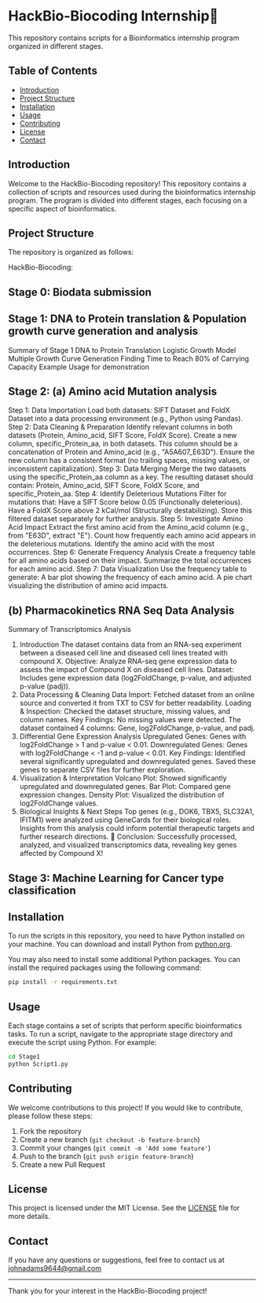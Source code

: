 # HackBio-Biocoding Internship🧬

This repository contains scripts for a Bioinformatics internship program organized in different stages.

## Table of Contents

- [Introduction](#introduction)
- [Project Structure](#project-structure)
- [Installation](#installation)
- [Usage](#usage)
- [Contributing](#contributing)
- [License](#license)
- [Contact](#contact)

## Introduction

Welcome to the HackBio-Biocoding repository! This repository contains a collection of scripts and resources used during the bioinformatics internship program. The program is divided into different stages, each focusing on a specific aspect of bioinformatics.

## Project Structure

The repository is organized as follows:

HackBio-Biocoding:
## Stage 0: Biodata submission

## Stage 1: DNA to Protein translation & Population growth curve generation and analysis
Summary of Stage 1
DNA to Protein Translation
Logistic Growth Model
Multiple Growth Curve Generation
Finding Time to Reach 80% of Carrying Capacity
Example Usage for demonstration

## Stage 2: (a) Amino acid Mutation analysis
Step 1: Data Importation
Load both datasets: SIFT Dataset and FoldX Dataset into a data processing environment (e.g., Python using Pandas).
Step 2: Data Cleaning & Preparation
Identify relevant columns in both datasets (Protein, Amino_acid, SIFT Score, FoldX Score).
Create a new column, specific_Protein_aa, in both datasets.
This column should be a concatenation of Protein and Amino_acid (e.g., "A5A607_E63D").
Ensure the new column has a consistent format (no trailing spaces, missing values, or inconsistent capitalization).
Step 3: Data Merging
Merge the two datasets using the specific_Protein_aa column as a key.
The resulting dataset should contain:
Protein, Amino_acid, SIFT Score, FoldX Score, and specific_Protein_aa.
Step 4: Identify Deleterious Mutations
Filter for mutations that:
Have a SIFT Score below 0.05 (Functionally deleterious).
Have a FoldX Score above 2 kCal/mol (Structurally destabilizing).
Store this filtered dataset separately for further analysis.
Step 5: Investigate Amino Acid Impact
Extract the first amino acid from the Amino_acid column (e.g., from "E63D", extract "E").
Count how frequently each amino acid appears in the deleterious mutations.
Identify the amino acid with the most occurrences.
Step 6: Generate Frequency Analysis
Create a frequency table for all amino acids based on their impact.
Summarize the total occurrences for each amino acid.
Step 7: Data Visualization
Use the frequency table to generate:
A bar plot showing the frequency of each amino acid.
A pie chart visualizing the distribution of amino acid impacts.   
##          (b) Pharmacokinetics RNA Seq Data Analysis
Summary of Transcriptomics Analysis
1. Introduction
The dataset contains data from an RNA-seq experiment between a diseased cell line and diseased cell lines treated with compound X.
Objective: Analyze RNA-seq gene expression data to assess the impact of Compound X on diseased cell lines.
Dataset: Includes gene expression data (log2FoldChange, p-value, and adjusted p-value (padj)).
3. Data Processing & Cleaning
Data Import: Fetched dataset from an online source and converted it from TXT to CSV for better readability.
Loading & Inspection: Checked the dataset structure, missing values, and column names.
Key Findings:
No missing values were detected.
The dataset contained 4 columns: Gene, log2FoldChange, p-value, and padj.
4. Differential Gene Expression Analysis 
Upregulated Genes: Genes with log2FoldChange > 1 and p-value < 0.01.
Downregulated Genes: Genes with log2FoldChange < -1 and p-value < 0.01.
Key Findings:
Identified several significantly upregulated and downregulated genes.
Saved these genes to separate CSV files for further exploration.
5. Visualization & Interpretation
Volcano Plot: Showed significantly upregulated and downregulated genes.
Bar Plot: Compared gene expression changes.
Density Plot: Visualized the distribution of log2FoldChange values.
6. Biological Insights & Next Steps
Top genes (e.g., DOK6, TBX5, SLC32A1, IFITM1) were analyzed using GeneCards for their biological roles.
Insights from this analysis could inform potential therapeutic targets and further research directions.
🚀 Conclusion: Successfully processed, analyzed, and visualized transcriptomics data, revealing key genes affected by Compound X!

## Stage 3: Machine Learning for Cancer type classification

## Installation

To run the scripts in this repository, you need to have Python installed on your machine. You can download and install Python from [python.org](https://www.python.org/).

You may also need to install some additional Python packages. You can install the required packages using the following command:

```bash
pip install -r requirements.txt
```

## Usage

Each stage contains a set of scripts that perform specific bioinformatics tasks. To run a script, navigate to the appropriate stage directory and execute the script using Python. For example:

```bash
cd Stage1
python Script1.py
```

## Contributing

We welcome contributions to this project! If you would like to contribute, please follow these steps:

1. Fork the repository
2. Create a new branch (`git checkout -b feature-branch`)
3. Commit your changes (`git commit -m 'Add some feature'`)
4. Push to the branch (`git push origin feature-branch`)
5. Create a new Pull Request

## License

This project is licensed under the MIT License. See the [LICENSE](LICENSE) file for more details.

## Contact

If you have any questions or suggestions, feel free to contact us at johnadams9644@gmail.com

---

Thank you for your interest in the HackBio-Biocoding project!
```

